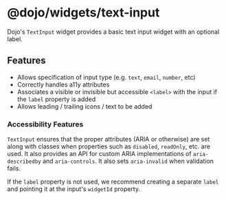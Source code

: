 # @dojo/widgets/text-input

Dojo's `TextInput` widget provides a basic text input widget with an optional label.


## Features

- Allows specification of input type (e.g. `text`, `email`, `number`, etc)
- Correctly handles a11y attributes
- Associates a visible or invisible but accessible `<label>` with the input if the `label` property is added
- Allows leading / trailing icons / text to be added

### Accessibility Features

`TextInput` ensures that the proper attributes (ARIA or otherwise) are set along with classes when properties such as `disabled`, `readOnly`, etc. are used. It also provides an API for custom ARIA implementations of `aria-describedby` and `aria-controls`. It also sets `aria-invalid` when validation fails.

If the `label` property is not used, we recommend creating a separate `label` and pointing it at the input's `widgetId` property.

